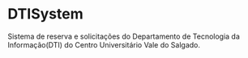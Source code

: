 # DTISystem
Sistema de reserva e solicitações do Departamento de Tecnologia da Informação(DTI) do Centro Universitário Vale do Salgado.
